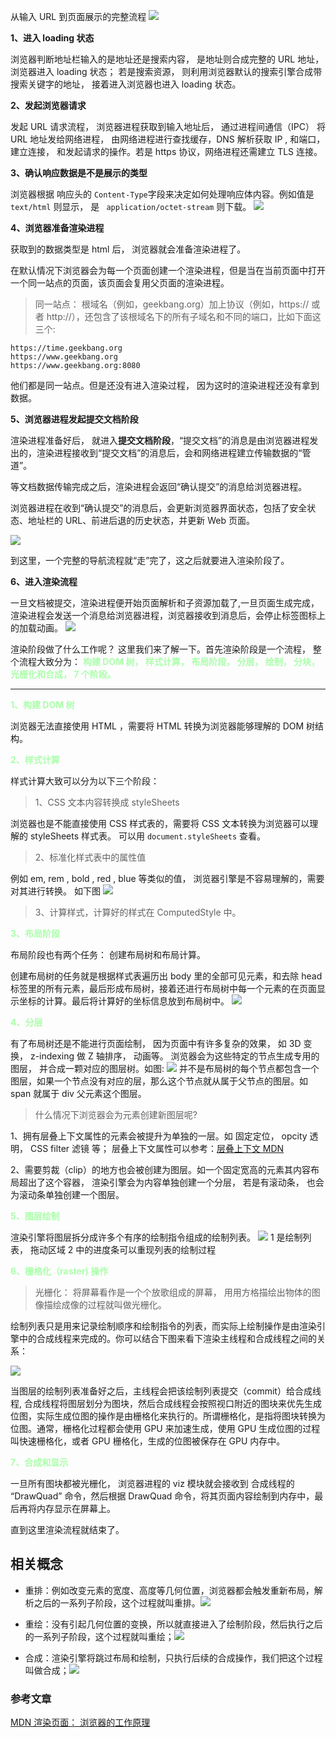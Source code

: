 从输入 URL 到页面展示的完整流程
<img src="./img/4renderTask.png" />

**1、进入 loading 状态**

浏览器判断地址栏输入的是地址还是搜索内容， 是地址则合成完整的 URL 地址，浏览器进入 loading 状态； 若是搜索资源， 则利用浏览器默认的搜索引擎合成带搜索关键字的地址， 接着进入浏览器也进入 loading 状态。

**2、发起浏览器请求**

发起 URL 请求流程， 浏览器进程获取到输入地址后， 通过进程间通信（IPC） 将 URL 地址发给网络进程， 由网络进程进行查找缓存，DNS 解析获取 IP , 和端口， 建立连接， 和发起请求的操作。若是 https 协议，网络进程还需建立 TLS 连接。

**3、确认响应数据是不是展示的类型**

浏览器根据 响应头的 `Content-Type`字段来决定如何处理响应体内容。例如值是 `text/html` 则显示， 是 ` application/octet-stream` 则下载。 <img src="./img/contenttype.png" />

**4、浏览器准备渲染进程**

获取到的数据类型是 html 后， 浏览器就会准备渲染进程了。

在默认情况下浏览器会为每一个页面创建一个渲染进程，但是当在当前页面中打开一个同一站点的页面，该页面会复用父页面的渲染进程。

> 同一站点： 根域名（例如，geekbang.org）加上协议（例如，https:// 或者 http://），还包含了该根域名下的所有子域名和不同的端口，比如下面这三个:

```
https://time.geekbang.org
https://www.geekbang.org
https://www.geekbang.org:8080
```

他们都是同一站点。但是还没有进入渲染过程， 因为这时的渲染进程还没有拿到数据。

**5、浏览器进程发起提交文档阶段**

渲染进程准备好后， 就进入<b>提交文档阶段</b>，“提交文档”的消息是由浏览器进程发出的，渲染进程接收到“提交文档”的消息后，会和网络进程建立传输数据的“管道”。

等文档数据传输完成之后，渲染进程会返回“确认提交”的消息给浏览器进程。

浏览器进程在收到“确认提交”的消息后，会更新浏览器界面状态，包括了安全状态、地址栏的 URL、前进后退的历史状态，并更新 Web 页面。

<img src="./img/pullText.png" />

到这里，一个完整的导航流程就“走”完了，这之后就要进入渲染阶段了。

**6、进入渲染流程**

一旦文档被提交，渲染进程便开始页面解析和子资源加载了,一旦页面生成完成，渲染进程会发送一个消息给浏览器进程，浏览器接收到消息后，会停止标签图标上的加载动画。 <img src="./img/pageloadingIcon.png" />

渲染阶段做了什么工作呢？ 这里我们来了解一下。首先渲染阶段是一个流程， 整个流程大致分为： <b style="color: #aaffaa">构建 DOM 树， 样式计算， 布局阶段， 分层， 绘制， 分块， 光栅化和合成， 7 个阶段。</b>

---

**<b style="color: #aaffaa">1、构建 DOM 树</b>**

浏览器无法直接使用 HTML ，需要将 HTML 转换为浏览器能够理解的 DOM 树结构。

**<b style="color: #aaffaa">2、样式计算</b>**

样式计算大致可以分为以下三个阶段：

> 1、CSS 文本内容转换成 styleSheets

浏览器也是不能直接使用 CSS 样式表的，需要将 CSS 文本转换为浏览器可以理解的 styleSheets 样式表。 可以用 `document.styleSheets` 查看。

> 2、标准化样式表中的属性值

例如 em, rem , bold , red , blue 等类似的值， 浏览器引擎是不容易理解的，需要对其进行转换。 如下图 <img src="./img/transformCssVal.png" />

> 3、计算样式，计算好的样式在 ComputedStyle 中。

**<b style="color: #aaffaa"/>3、布局阶段</b>**

布局阶段也有两个任务： 创建布局树和布局计算。

创建布局树的任务就是根据样式表遍历出 body 里的全部可见元素，和去除 head 标签里的所有元素，最后形成布局树，接着还进行布局树中每一个元素的在页面显示坐标的计算。最后将计算好的坐标信息放到布局树中。
<img src="./img/4bujutree.png" />

**<b style="color: #aaffaa">4、分层</b>**

有了布局树还是不能进行页面绘制， 因为页面中有许多复杂的效果， 如 3D 变换， z-indexing 做 Z 轴排序， 动画等。 浏览器会为这些特定的节点生成专用的图层， 并合成一颗对应的图层树。如图: <img src="./img/layerTree.png" />
并不是布局树的每个节点都包含一个图层，如果一个节点没有对应的层，那么这个节点就从属于父节点的图层。如 span 就属于 div 父元素这个图层。

> 什么情况下浏览器会为元素创建新图层呢?

1、拥有层叠上下文属性的元素会被提升为单独的一层。如 固定定位， opcity 透明， CSS filter 滤镜 等； 层叠上下文属性可以参考：[层叠上下文 MDN](https://developer.mozilla.org/zh-CN/docs/Web/CSS/CSS_Positioning/Understanding_z_index/The_stacking_context)

2、需要剪裁（clip）的地方也会被创建为图层。如一个固定宽高的元素其内容布局超出了这个容器， 渲染引擎会为内容单独创建一个分层， 若是有滚动条， 也会为滚动条单独创建一个图层。

**<b style="color: #aaffaa">5、图层绘制</b>**

渲染引擎将图层拆分成许多个有序的绘制指令组成的绘制列表。
<img src="./img/printList.png" />
1 是绘制列表， 拖动区域 2 中的进度条可以重现列表的绘制过程

**<b style="color: #aaffaa">6、栅格化（raster) 操作</b>**

> 光栅化： 将屏幕看作是一个个放歌组成的屏幕， 用用方格描绘出物体的图像描绘成像的过程就叫做光栅化。

绘制列表只是用来记录绘制顺序和绘制指令的列表，而实际上绘制操作是由渲染引擎中的合成线程来完成的。你可以结合下图来看下渲染主线程和合成线程之间的关系：

 <img src="./img/raster.png" />

当图层的绘制列表准备好之后，主线程会把该绘制列表提交（commit）给合成线程, 合成线程将图层划分为图块，然后合成线程会按照视口附近的图块来优先生成位图，实际生成位图的操作是由栅格化来执行的。所谓栅格化，是指将图块转换为位图。通常，栅格化过程都会使用 GPU 来加速生成，使用 GPU 生成位图的过程叫快速栅格化，或者 GPU 栅格化，生成的位图被保存在 GPU 内存中。

**<b style="color: #aaffaa">7、合成和显示</b>**

一旦所有图块都被光栅化， 浏览器进程的 viz 模块就会接收到 合成线程的 “DrawQuad” 命令，然后根据 DrawQuad 命令，将其页面内容绘制到内存中，最后再将内存显示在屏幕上。

直到这里渲染流程就结束了。

## 相关概念

- 重排：例如改变元素的宽度、高度等几何位置，浏览器都会触发重新布局，解析之后的一系列子阶段，这个过程就叫重排。<img src="./img/4relay.png" />

- 重绘：没有引起几何位置的变换，所以就直接进入了绘制阶段，然后执行之后的一系列子阶段，这个过程就叫重绘；<img src="./img/4repaint.png" />

* 合成：渲染引擎将跳过布局和绘制，只执行后续的合成操作，我们把这个过程叫做合成；<img src="./img/4mixin.png" />

### 参考文章

[MDN 渲染页面： 浏览器的工作原理](https://developer.mozilla.org/zh-CN/docs/Web/Performance/How_browsers_work)
